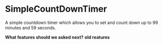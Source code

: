 SimpleCountDownTimer
====================

A simple countdown timer which allows you to set and count down up to 99 minutes and 59 seconds.

**What features should we asked next?**
**old reatures**
